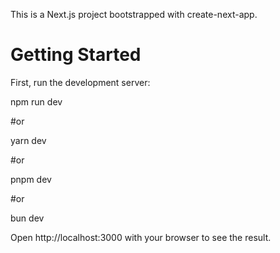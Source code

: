 This is a Next.js project bootstrapped with create-next-app.

# Getting Started
First, run the development server:


npm run dev

#or

yarn dev

#or

pnpm dev

#or

bun dev


Open http://localhost:3000 with your browser to see the result.




